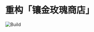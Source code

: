 # 重构「镶金玫瑰商店」

![Build](https://github.com/xpbootcamp/refactoring-gilded-rose/workflows/Bulid/badge.svg)